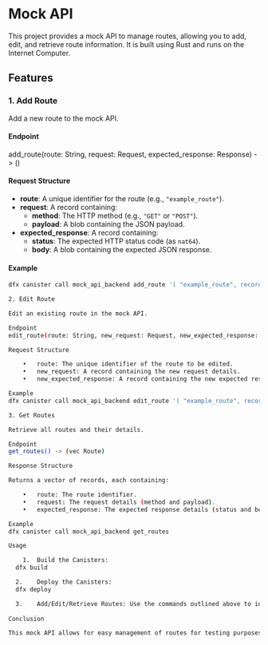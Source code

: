 # Mock API

This project provides a mock API to manage routes, allowing you to add, edit, and retrieve route information. It is built using Rust and runs on the Internet Computer.

## Features

### 1. Add Route

Add a new route to the mock API.

#### Endpoint
add_route(route: String, request: Request, expected_response: Response) -> ()
#### Request Structure

- **route**: A unique identifier for the route (e.g., `"example_route"`).
- **request**: A record containing:
  - **method**: The HTTP method (e.g., `"GET"` or `"POST"`).
  - **payload**: A blob containing the JSON payload.
- **expected_response**: A record containing:
  - **status**: The expected HTTP status code (as `nat64`).
  - **body**: A blob containing the expected JSON response.

#### Example

```bash
dfx canister call mock_api_backend add_route '( "example_route", record { method = "GET"; payload = blob "" }, record { status = 200; body = blob "{\"message\": \"Success\"}" } )'

2. Edit Route

Edit an existing route in the mock API.

Endpoint
edit_route(route: String, new_request: Request, new_expected_response: Response) -> Result<(), String>

Request Structure

	•	route: The unique identifier of the route to be edited.
	•	new_request: A record containing the new request details.
	•	new_expected_response: A record containing the new expected response details.

Example
dfx canister call mock_api_backend edit_route '( "example_route", record { method = "POST"; payload = blob "{\"key\":\"new_value\"}" }, record { status = 201; body = blob "{\"message\": \"Updated\"}" } )'

3. Get Routes

Retrieve all routes and their details.

Endpoint
get_routes() -> (vec Route)

Response Structure

Returns a vector of records, each containing:

	•	route: The route identifier.
	•	request: The request details (method and payload).
	•	expected_response: The expected response details (status and body).

Example
dfx canister call mock_api_backend get_routes

Usage

	1.	Build the Canisters:
  dfx build

  2.	Deploy the Canisters:
  dfx deploy

  3.	Add/Edit/Retrieve Routes: Use the commands outlined above to interact with the API.
  
Conclusion

This mock API allows for easy management of routes for testing purposes. Feel free to extend its functionality as needed!
